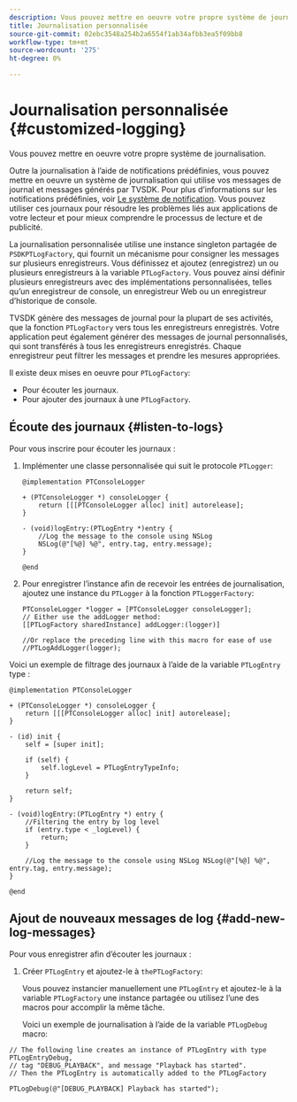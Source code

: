 ```yaml
---
description: Vous pouvez mettre en oeuvre votre propre système de journalisation.
title: Journalisation personnalisée
source-git-commit: 02ebc3548a254b2a6554f1ab34afbb3ea5f09bb8
workflow-type: tm+mt
source-wordcount: '275'
ht-degree: 0%

---
```


# Journalisation personnalisée {#customized-logging}

Vous pouvez mettre en oeuvre votre propre système de journalisation.

Outre la journalisation à l’aide de notifications prédéfinies, vous pouvez mettre en oeuvre un système de journalisation qui utilise vos messages de journal et messages générés par TVSDK. Pour plus d’informations sur les notifications prédéfinies, voir [Le système de notification](../c-psdk-ios-1.4-notification-system/c-psdk-ios-1.4-notification-system.md). Vous pouvez utiliser ces journaux pour résoudre les problèmes liés aux applications de votre lecteur et pour mieux comprendre le processus de lecture et de publicité.

La journalisation personnalisée utilise une instance singleton partagée de `PSDKPTLogFactory`, qui fournit un mécanisme pour consigner les messages sur plusieurs enregistreurs. Vous définissez et ajoutez (enregistrez) un ou plusieurs enregistreurs à la variable `PTLogFactory`. Vous pouvez ainsi définir plusieurs enregistreurs avec des implémentations personnalisées, telles qu’un enregistreur de console, un enregistreur Web ou un enregistreur d’historique de console.

TVSDK génère des messages de journal pour la plupart de ses activités, que la fonction `PTLogFactory` vers tous les enregistreurs enregistrés. Votre application peut également générer des messages de journal personnalisés, qui sont transférés à tous les enregistreurs enregistrés. Chaque enregistreur peut filtrer les messages et prendre les mesures appropriées.

Il existe deux mises en oeuvre pour `PTLogFactory`:

* Pour écouter les journaux.
* Pour ajouter des journaux à une `PTLogFactory`.

## Écoute des journaux {#listen-to-logs}

Pour vous inscrire pour écouter les journaux :
1. Implémenter une classe personnalisée qui suit le protocole `PTLogger`:

   ```
   @implementation PTConsoleLogger 
   
   + (PTConsoleLogger *) consoleLogger { 
       return [[[PTConsoleLogger alloc] init] autorelease]; 
   } 
   
   - (void)logEntry:(PTLogEntry *)entry { 
       //Log the message to the console using NSLog  
       NSLog(@"[%@] %@", entry.tag, entry.message); 
   } 
   
   @end
   ```

1. Pour enregistrer l’instance afin de recevoir les entrées de journalisation, ajoutez une instance du `PTLogger` à la fonction `PTLoggerFactory`:

   ```
   PTConsoleLogger *logger = [PTConsoleLogger consoleLogger]; 
   // Either use the addLogger method: 
   [[PTLogFactory sharedInstance] addLogger:(logger)] 
   
   //Or replace the preceding line with this macro for ease of use 
   //PTLogAddLogger(logger); 
   ```

<!--<a id="example_3738B5A8B4C048D28695E62297CF39E3"></a>-->

Voici un exemple de filtrage des journaux à l’aide de la variable `PTLogEntry` type :

```
@implementation PTConsoleLogger 
 
+ (PTConsoleLogger *) consoleLogger { 
    return [[[PTConsoleLogger alloc] init] autorelease]; 
} 
 
- (id) init { 
    self = [super init]; 
 
    if (self) { 
        self.logLevel = PTLogEntryTypeInfo; 
    } 
 
    return self; 
} 
 
- (void)logEntry:(PTLogEntry *) entry { 
    //Filtering the entry by log level  
    if (entry.type < _logLevel) { 
        return; 
    } 
 
    //Log the message to the console using NSLog NSLog(@"[%@] %@", entry.tag, entry.message); 
} 
 
@end
```

## Ajout de nouveaux messages de log {#add-new-log-messages}

Pour vous enregistrer afin d’écouter les journaux :
1. Créer `PTLogEntry` et ajoutez-le à `thePTLogFactory`:

   Vous pouvez instancier manuellement une `PTLogEntry` et ajoutez-le à la variable `PTLogFactory` une instance partagée ou utilisez l’une des macros pour accomplir la même tâche.

   Voici un exemple de journalisation à l’aide de la variable `PTLogDebug` macro:

<!--<a id="example_F014436E1686468F941F4EBD1A21B18E"></a>-->

```
// The following line creates an instance of PTLogEntry with type PTLogEntryDebug, 
// tag "DEBUG_PLAYBACK", and message "Playback has started". 
// Then the PTLogEntry is automatically added to the PTLogFactory  
 
PTLogDebug(@"[DEBUG_PLAYBACK] Playback has started");
```
